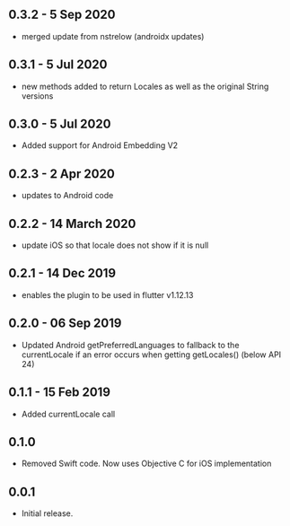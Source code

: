 ## 0.3.2 - 5 Sep 2020
* merged update from nstrelow (androidx updates)

## 0.3.1 - 5 Jul 2020
* new methods added to return Locales as well as the original String versions

## 0.3.0 - 5 Jul 2020
* Added support for Android Embedding V2

## 0.2.3 - 2 Apr 2020
* updates to Android code

## 0.2.2 - 14 March 2020
* update iOS so that locale does not show if it is null

## 0.2.1 - 14 Dec 2019

* enables the plugin to be used in flutter v1.12.13

## 0.2.0 - 06 Sep 2019

* Updated Android getPreferredLanguages to fallback to the currentLocale if an error occurs when getting getLocales() (below API 24)

## 0.1.1 - 15 Feb 2019

* Added currentLocale call

## 0.1.0

* Removed Swift code. Now uses Objective C for iOS implementation

## 0.0.1

* Initial release.
